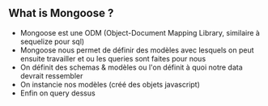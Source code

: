 ## What is Mongoose ?

- Mongoose est une ODM (Object-Document Mapping Library, similaire à sequelize pour sql)
- Mongoose nous permet de définir des modèles avec lesquels on peut ensuite travailler et ou les queries sont faites pour nous
- On définit des schemas & modèles ou l'on définit à quoi notre data devrait ressembler
- On instancie nos modèles (créé des objets javascript)
- Enfin on query dessus
